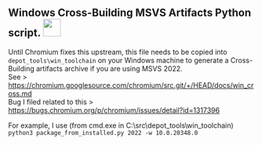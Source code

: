 ## Windows Cross-Building MSVS Artifacts Python script. <img src="https://raw.githubusercontent.com/Alex313031/Thorium/main/logos/STAGING/Python.svg" width="36">

Until Chromium fixes this upstream, this file needs to be copied into `depot_tools\win_toolchain` on your Windows machine to generate a Cross-Building artifacts archive if you are using MSVS 2022. \
See > https://chromium.googlesource.com/chromium/src.git/+/HEAD/docs/win_cross.md \
Bug I filed related to this > https://bugs.chromium.org/p/chromium/issues/detail?id=1317396

For example, I use (from cmd.exe in C:\src\depot_tools\win_toolchain\) `python3 package_from_installed.py 2022 -w 10.0.20348.0`
